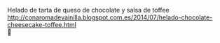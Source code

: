 Helado de tarta de queso de chocolate y salsa de toffee	http://conaromadevainilla.blogspot.com.es/2014/07/helado-chocolate-cheesecake-toffee.html	
਍